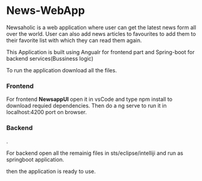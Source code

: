 # News-WebApp
Newsaholic is a web application where user can get the latest news form all over the world. User can also add news articles to favourites to add them to their favorite list with which they can read them again.

This Application is built using Angualr for frontend part and Spring-boot for backend services(Bussiness logic)

To run the application download all the files.
<h3>Frontend</h3>
<p>For frontend <b>NewsappUI</b> open it in vsCode and type npm install to download requied dependencies. Then do a ng serve to run it in localhost:4200 port on browser.</p>
<h3>Backend</h3>.
<p>For backend open all the remainig files in sts/eclipse/intelliji and run as springboot application.</p>

then the application is ready to use.
